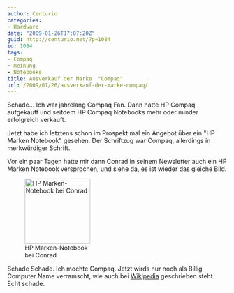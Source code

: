 ```yaml
---
author: Centurio
categories:
- Hardware
date: "2009-01-26T17:07:20Z"
guid: http://centurio.net/?p=1084
id: 1084
tags:
- Compaq
- meinung
- Notebooks
title: Ausverkauf der Marke  "Compaq"
url: /2009/01/26/ausverkauf-der-marke-compaq/
---
```

Schade... Ich war jahrelang Compaq Fan. Dann hatte HP Compaq aufgekauft und seitdem HP Compaq Notebooks mehr oder minder erfolgreich verkauft.

Jetzt habe ich letztens schon im Prospekt mal ein Angebot über ein  "HP Marken Notebook" gesehen. Der Schriftzug war Compaq, allerdings in merkwürdiger Schrift.

Vor ein paar Tagen hatte mir dann Conrad in seinem Newsletter auch ein HP Marken Notebook versprochen, und siehe da, es ist wieder das gleiche Bild.  
<figure id="attachment_1087" aria-describedby="caption-attachment-1087" style="width: 150px" class="wp-caption aligncenter"><a href="http://centurio.net/wp-content/uploads/2009/01/hp-marken-notebook-conrad1.png" data-rel="lightbox-image-0" data-rl\_title="" data-rl\_caption="" title=""><img loading="lazy" src="http://centurio.net/wp-content/uploads/2009/01/hp-marken-notebook-conrad1-150x150.png" alt="HP Marken-Notebook bei Conrad" title="" width="150" height="150" class="size-thumbnail wp-image-1087" /></a><figcaption id="caption-attachment-1087" class="wp-caption-text">HP Marken-Notebook bei Conrad</figcaption></figure>

Schade Schade. Ich mochte Compaq. Jetzt wirds nur noch als Billig Computer Name verramscht, wie auch bei [Wikipedia](http://de.wikipedia.org/wiki/Compaq) geschrieben steht. Echt schade.